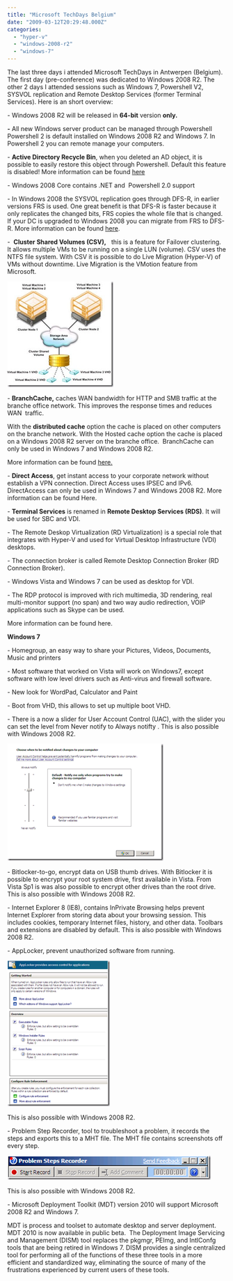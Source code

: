 ```yaml
---
title: "Microsoft TechDays Belgium"
date: "2009-03-12T20:29:48.000Z"
categories: 
  - "hyper-v"
  - "windows-2008-r2"
  - "windows-7"
---
```


The last three days i attended Microsoft TechDays in Antwerpen (Belgium). The first day (pre-conference) was dedicated to Windows 2008 R2. The other 2 days I attended sessions such as Windows 7, Powershell V2, SYSVOL replication and Remote Desktop Services (former Terminal Services). Here is an short overview:

\- Windows 2008 R2 will be released in **64-bit** version **only.**

**\-** All new Windows server product can be managed through Powershell  Powershell 2 is default installed on Windows 2008 R2 and Windows 7. In Powershell 2 you can remote manage your computers.

\- **Active Directory Recycle Bin**, when you deleted an AD object, it is possible to easily restore this object through Powershell. Default this feature is disabled! More information can be found [here](http://technet.microsoft.com/en-us/library/dd392261.aspx)

\- Windows 2008 Core contains .NET and  Powershell 2.0 support

\- In Windows 2008 the SYSVOL replication goes through DFS-R, in earlier versions FRS is used. One great benefit is that DFS-R is faster because it only replicates the changed bits, FRS copies the whole file that is changed. If your DC is upgraded to Windows 2008 you can migrate from FRS to DFS-R. More information can be found [here](http://blogs.technet.com/filecab/archive/2008/02/08/sysvol-migration-series-part-1-introduction-to-the-sysvol-migration-process.aspx).

\-  **Cluster Shared Volumes (CSV),**   this is a feature for Failover clustering. It allows multiple VMs to be running on a single LUN (volume). CSV uses the NTFS file system. With CSV it is possible to do Live Migration (Hyper-V) of VMs without downtime. Live Migration is the VMotion feature from Microsoft.

[![csv](images/csv-thumb.jpg "csv")](https://www.ivobeerens.nl/wp-content/uploads/2009/03/csv.jpg) 

\- **BranchCache,** caches WAN bandwidth for HTTP and SMB traffic at the branche office network. This improves the response times and reduces WAN  traffic.

With the **distributed cache** option the cache is placed on other computers on the branche network. With the Hosted cache option the cache is placed on a Windows 2008 R2 server on the branche office.  BranchCache can only be used in Windows 7 and Windows 2008 R2.

More information can be found [here.](http://jdhitsolutions.com/resources/scripts/Report-Events.txt)

\- **Direct Access**, get instant access to your corporate network without establish a VPN connection. Direct Access uses IPSEC and IPv6.  DirectAccess can only be used in Windows 7 and Windows 2008 R2. More information can be found Here.

\- **Terminal Services** is renamed in **Remote Desktop Services (RDS)**. It will be used for SBC and VDI.

\- The Remote Deskop Virtualization (RD Virtualization) is a special role that integrates with Hyper-V and used for Virtual Desktop Infrastructure (VDI) desktops.

\- The connection broker is called Remote Desktop Connection Broker (RD Connection Broker).

\- Windows Vista and Windows 7 can be used as desktop for VDI.

\- The RDP protocol is improved with rich multimedia, 3D rendering, real multi-monitor support (no span) and two way audio redirection, VOIP applications such as Skype can be used.

More information can be found here.

**Windows 7**

\- Homegroup, an easy way to share your Pictures, Videos, Documents, Music and printers

\- Most software that worked on Vista will work on Windows7, except software with low level drivers such as Anti-virus and firewall software.

\- New look for WordPad, Calculator and Paint

\- Boot from VHD, this allows to set up multiple boot VHD.

\- There is a now a slider for User Account Control (UAC), with the slider you can set the level from Never notify to Always notifty . This is also possible with Windows 2008 R2.  

[![image](images/image-thumb.png "image")](https://www.ivobeerens.nl/wp-content/uploads/2009/03/image.png)

\- Bitlocker-to-go, encrypt data on USB thumb drives. With Bitlocker it is possible to encrypt your root system drive, first available in Vista. From Vista Sp1 is was also possible to encrypt other drives than the root drive. This is also possible with Windows 2008 R2.

\- Internet Explorer 8 (IE8), contains InPrivate Browsing helps prevent Internet Explorer from storing data about your browsing session. This includes cookies, temporary Internet files, history, and other data. Toolbars and extensions are disabled by default. This is also possible with Windows 2008 R2.

\- AppLocker, prevent unauthorized software from running.

[![image](images/image-thumb1.png "image")](https://www.ivobeerens.nl/wp-content/uploads/2009/03/image1.png)

This is also possible with Windows 2008 R2.

\- Problem Step Recorder, tool to troubleshoot a problem, it records the steps and exports this to a MHT file. The MHT file contains screenshots off every step.

[![image](images/image-thumb2.png "image")](https://www.ivobeerens.nl/wp-content/uploads/2009/03/image2.png)

This is also possible with Windows 2008 R2.

\- Microsoft Deployment Toolkit (MDT) version 2010 will support Microsoft 2008 R2 and Windows 7.

MDT is process and toolset to automate desktop and server deployment. MDT 2010 is now available in public beta.  The Deployment Image Servicing and Management (DISM) tool replaces the pkgmgr, PEImg, and IntlConfg tools that are being retired in Windows 7. DISM provides a single centralized tool for performing all of the functions of these three tools in a more efficient and standardized way, eliminating the source of many of the frustrations experienced by current users of these tools.
